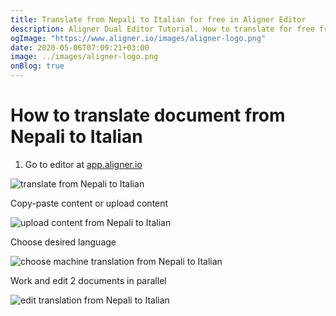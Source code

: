 ```yaml
---
title: Translate from Nepali to Italian for free in Aligner Editor
description: Aligner Dual Editor Tutorial. How to translate for free from Nepali to Italian. Aligner is multilingual document management platform. 
ogImage: "https://www.aligner.io/images/aligner-logo.png"
date: 2020-05-06T07:09:21+03:00
image: ../images/aligner-logo.png
onBlog: true
---
```


# How to translate document from Nepali to Italian

1. Go to editor at [app.aligner.io](https://app.aligner.io "Aligner App web page")

![translate from Nepali to Italian](../aligner-blank-editor.png "translate from Nepali to Italian")

Copy-paste content or upload content

![upload content from Nepali to Italian](../aligner-uploaded-document.png "upload content from Nepali to Italian")

Choose desired language

![choose machine translation from Nepali to Italian](../aligner-language-dropdown.png "choose machine translation from Nepali to Italian")

Work and edit 2 documents in parallel

![edit translation from Nepali to Italian](../aligner-double-sitded-editor.png "edit translation from Nepali to Italian")

